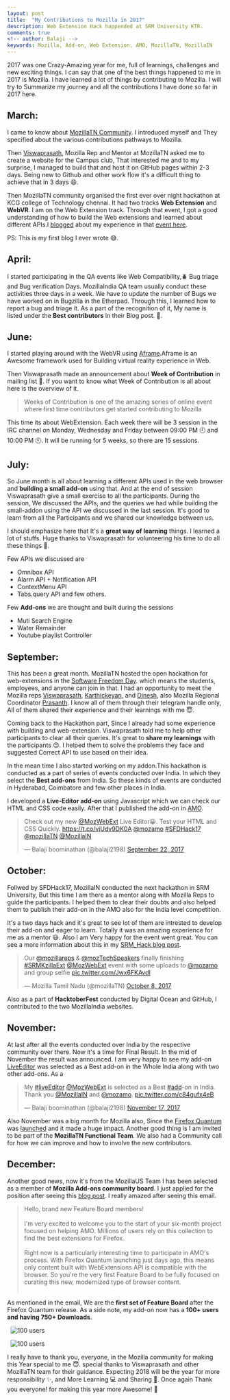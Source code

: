 ```yaml
---
layout: post
title:  "My Contributions to Mozilla in 2017"
description: Web Extension Hack happended at SRM University KTR.
comments: true
<!-- author: Balaji -->
keywords: Mozilla, Add-on, Web Extension, AMO, MozillaTN, MozillaIN
---
```


2017 was one Crazy-Amazing year for me, full of learnings, challenges and new exciting things. I can say that one of the best things happened to me in 2017 is Mozilla. I have learned a lot of things by contributing to Mozilla. I will try to Summarize my journey and all the contributions I have done so far in 2017 here.

## March:

I came to know about [MozillaTN Community](https://twitter.com/mozillaTN). I introduced myself and They specified about the various contributions pathways to Mozilla.

Then [Viswaprasath](https://twitter.com/iamVP7/), Mozilla Rep and Mentor at MozillaTN asked me to create a website for the Campus club, That interested me and to my surprise, I managed to build that and host it on GitHub pages within 2-3 days. Being new to Github and other work flow it's a difficult thing to achieve that in 3 days :smile:.

Then  MozillaTN community organised the first ever over night hackathon at KCG college of Technology chennai. It had two tracks **Web Extension** and **WebVR**. I am on the Web Extension track. Through that event, I got a good understanding of how to build the Web extensions and learned about different APIs.I [blogged](https://balajiwebblog.wordpress.com/2017/03/19/mozilla-open-source-hack/) about my experience in that [event here](https://balajiwebblog.wordpress.com/2017/03/19/mozilla-open-source-hack/).

PS: This is my first blog I ever wrote :sweat_smile:.

## April:

I started participating in the QA events like Web Compatibility,:beetle: Bug triage and Bug verification Days. MozillaIndia QA team usually conduct these activities three days in a week. We have to update the number of Bugs we have worked on in Bugzilla in the Etherpad. Through this, I learned how to report a bug and triage it. As a  part of the recognition of it, My name is listed under the **Best contributors** in their Blog post. :tada:.

## June:

I started playing around with the WebVR using [Aframe](https://aframe.io/).Aframe is an Awesome framework used for Building virtual reality experience in Web.

Then Viswaprasath made an announcement about **Week of Contribution** in mailing list :e-mail:. If you want to know what Week of Contribution is all about here is the overview of it.

> Weeks of Contribution is one of the amazing series of online event where first time contributors get started contributing to Mozilla


This time its about WebExtension. Each week there will be 3 session in the IRC channel on Monday, Wednesday and Friday between 09:00 PM  :clock9: and 10:00 PM :clock10:. It will be running for 5 weeks, so there are 15 sessions.

## July:

So June month is all about learning a different APIs used in the web browser and **building a small add-on** using that. And at the end of session Viswaprasath give a small exercise to all the participants. During the session, We discussed the APIs, and the queries we had while building the small-addon using the API we discussed in the last session. It's good to learn from all the Participants and we shared our knowledge between us.

 I should emphasize here that It's a **great way of learning** things. I learned a lot of stuffs. Huge thanks to Viswaprasath for volunteering his time to do all these things :rocket:.

Few APIs we discussed are

* Omnibox API
* Alarm API + Notification API
* ContextMenu API
* Tabs.query API and few others.

Few **Add-ons** we are thought and built during the sessions

* Muti Search Engine
* Water Remainder
* Youtube playlist Controller

## September:

This has been a great month. MozillaTN hosted the open hackathon for web-extensions in the [Software Freedom Day](https://mozillatn.github.io/blog/MozillaTN-SFD/). which means the students, employees, and anyone can join in that. I had an opportunity to meet the Mozilla reps [Viswaprasath](https://twitter.com/iamVP7/), [Karthickeyan](https://twitter.com/hellokarthic), and [Dinesh](https://twitter.com/dinesh_mv), also Mozilla Regional Coordinator [Prasanth](https://twitter.com/prasanthp96). I know all of them through their telegram handle only, All of them shared their experience and their learnings with me :innocent:.

Coming back to the Hackathon part, Since I already had some experience with building and web-extension. Viswaprasath told me to help other participants to clear all their queries. It's great to **share my learnings** with the participants  :blush:. I helped them to solve the problems they face and suggested Correct API to use based on their idea.

In the mean time I also started working on my addon.This hackathon is conducted as a part of series of events conducted over India. In which they select the **Best add-ons** from India. So these kinds of events are conducted in Hyderabad, Coimbatore and few other places in India.

I developed a **Live-Editor add-on** using Javascript which we can check our HTML and CSS code easily. After that I published the add-on in [AMO](http://addons.mozilla.org/).

<blockquote class="twitter-tweet" data-lang="en"><p lang="en" dir="ltr">Check out my new <a href="https://twitter.com/MozWebExt?ref_src=twsrc%5Etfw">@MozWebExt</a> Live Editor😀. Test your HTML and CSS Quickly. <a href="https://t.co/vjUdv9DK0A">https://t.co/vjUdv9DK0A</a>  <a href="https://twitter.com/mozamo?ref_src=twsrc%5Etfw">@mozamo</a> <a href="https://twitter.com/hashtag/SFDHack17?src=hash&amp;ref_src=twsrc%5Etfw">#SFDHack17</a> <a href="https://twitter.com/mozillaTN?ref_src=twsrc%5Etfw">@mozillaTN</a> <a href="https://twitter.com/MozillaIN?ref_src=twsrc%5Etfw">@MozillaIN</a></p>&mdash; Balaji boominathan (@balaji2198) <a href="https://twitter.com/balaji2198/status/911234887117545472?ref_src=twsrc%5Etfw">September 22, 2017</a></blockquote>
<script async src="https://platform.twitter.com/widgets.js" charset="utf-8"></script>

## October:

Follwed by SFDHack17, MozillaIN conducted the next hackathon in SRM University, But this time I am there as a mentor along with Mozilla Reps to guide the participants. I helped them to clear their doubts and also helped them to publish their add-on in the AMO also for the India level competition.

 It's a two days hack and it's great to see lot of them are intrested to develop their add-on and eager to learn. Totally it was an amazing experience for me as a mentor :smiley:. Also I am Very happy for the event went great. You can see a more information about this in my [SRM_Hack blog post](https://balaji2198.github.io/MozillaTN-SRM-WebExtension-Hack).

 <blockquote class="twitter-tweet" data-lang="en"><p lang="en" dir="ltr">Our <a href="https://twitter.com/mozillareps?ref_src=twsrc%5Etfw">@mozillareps</a> &amp; <a href="https://twitter.com/mozTechSpeakers?ref_src=twsrc%5Etfw">@mozTechSpeakers</a>   finally finishing <a href="https://twitter.com/hashtag/SRMKzillaExt?src=hash&amp;ref_src=twsrc%5Etfw">#SRMKzillaExt</a> <a href="https://twitter.com/MozWebExt?ref_src=twsrc%5Etfw">@MozWebExt</a> event with some uploads to <a href="https://twitter.com/mozamo?ref_src=twsrc%5Etfw">@mozamo</a> and group selfie <a href="https://t.co/Jwx6FKAvdI">pic.twitter.com/Jwx6FKAvdI</a></p>&mdash; Mozilla Tamil Nadu (@mozillaTN) <a href="https://twitter.com/mozillaTN/status/917018729833160704?ref_src=twsrc%5Etfw">October 8, 2017</a></blockquote>
<script async src="https://platform.twitter.com/widgets.js" charset="utf-8"></script>

Also as a part of **HacktoberFest** conducted by Digital Ocean and GitHub, I contributed to the two MozillaIndia websites.

## November:

At last after all the events conducted over India by the respective community over there. Now it's a time for Final Result. In the mid of November the result was announced. I am very happy to see my add-on [LiveEditor](https://addons.mozilla.org/en-US/firefox/addon/live-editor/) was selected as a Best add-on in the Whole India along with two other add-ons. As a

<blockquote class="twitter-tweet" data-lang="en"><p lang="en" dir="ltr">My <a href="https://twitter.com/hashtag/liveEditor?src=hash&amp;ref_src=twsrc%5Etfw">#liveEditor</a> <a href="https://twitter.com/MozWebExt?ref_src=twsrc%5Etfw">@MozWebExt</a>  is selected as a Best <a href="https://twitter.com/hashtag/add?src=hash&amp;ref_src=twsrc%5Etfw">#add</a>-on in India. Thank you <a href="https://twitter.com/MozillaIN?ref_src=twsrc%5Etfw">@MozillaIN</a> and <a href="https://twitter.com/mozamo?ref_src=twsrc%5Etfw">@mozamo</a>. <a href="https://t.co/c84gufx4eB">pic.twitter.com/c84gufx4eB</a></p>&mdash; Balaji boominathan (@balaji2198) <a href="https://twitter.com/balaji2198/status/931533355270660097?ref_src=twsrc%5Etfw">November 17, 2017</a></blockquote>
<script async src="https://platform.twitter.com/widgets.js" charset="utf-8"></script>

Also November was a big month for Mozilla also, Since the [Firefox Quantum](https://wiki.mozilla.org/Quantum) was [launched](https://blog.mozilla.org/blog/2017/11/14/introducing-firefox-quantum/) and it made a huge impact. Another good thing is I am invited to be part of the **MozillaTN Functional Team**. We also had a Community call for how we can improve and how to involve the new contributors.

## December:

Another good news, now it's from the MozillaUS Team I has been selected as a member of **Mozilla Add-ons community board**. I just applied for the position after seeing this [blog post](https://blog.mozilla.org/addons/2017/10/17/join-featured-add-ons-advisory-board/). I really amazed after seeing this email.

>Hello, brand new Feature Board members! <br><br>
I'm very excited to welcome you to the start of your six-month project focused on helping AMO. Millions of users rely on this collection to find the best extensions for Firefox.<br><br>
Right now is a particularly interesting time to participate in AMO's process. With Firefox Quantum launching just days ago, this means only content built with WebExtensions API is compatible with the browser. So you're the very first Feature Board to be fully focused on curating this new, modernized type of browser content.<br><br>

As mentioned in the email, We are the **first set of Feature Board** after the Firefox Quantum release. As a side note, my add-on now has a **100+  users and having 750+ Downloads**.

&nbsp;
<img alt="100 users" src="{{ site.baseurl }}/assets/Live_Editor_100_users.png">
&nbsp;

&nbsp;
<img alt="100 users" src="{{ site.baseurl }}/assets/Live_Editor_780_Downloads.png">
&nbsp;

I really have to thank you, everyone, in the Mozilla community for making this Year special to me :innocent:. special thanks to Viswaprasath and other MozillaTN team for their guidance. Expecting 2018 will be the year for more responsibility :sparkles:, and More Learning :computer: and Sharing :confetti_ball:. Once again Thank you everyone! for making this year more Awesome! :tada:

